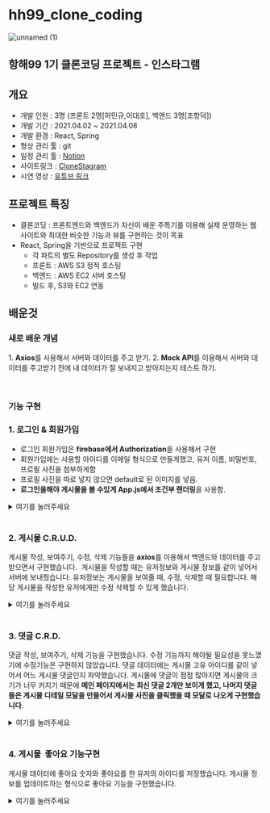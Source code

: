 # hh99_clone_coding
![unnamed (1)](https://user-images.githubusercontent.com/79818840/114365531-85234880-9bb5-11eb-844e-5909d9f38d47.jpg)

## 항해99 1기 클론코딩 프로젝트 - 인스타그램

## 개요
- 개발 인원 : 3명 (프론트 2명[허민규,이대호], 백엔드 3명[조항덕])
- 개발 기간 : 2021.04.02 ~ 2021.04.08
- 개발 환경 : React, Spring
- 형상 관리 툴 : git
- 일정 관리 툴 : [Notion](https://www.notion.so/e42a377457bb4cd0be96e1f9b3cb3b66)
- 사이트링크 : [CloneStagram](http://instagram99.shop/)
- 시연 영상 : [유튜브 링크](https://www.youtube.com/watch?v=ixMeFdVdCLs&t=118s)

## 프로젝트 특징
- 클론코딩 : 프론트엔드와 백엔드가 자신이 배운 주특기를 이용해 실제 운영하는 웹사이트와 최대한 비슷한 기능과 뷰를 구현하는 것이 목표
- React, Spring을 기반으로 프로젝트 구현
    - 각 파트의 별도 Repository를 생성 후 작업
    - 프론트 : AWS S3 정적 호스팅
    - 백엔드 : AWS EC2 서버 호스팅
    - 빌드 후, S3와 EC2 연동

## 배운것

### **새로 배운 개념**

1\.  **Axios**를 사용해서 서버와 데이터를 주고 받기.
2\.  **Mock API**를 이용해서 서버와 데이터를 주고받기 전에 내 데이터가 잘 보내지고 받아지는지 테스트 하기.

<br>

### **기능 구현**

### **1\. 로그인 & 회원가입**

- 로그인 회원가입은 **firebase에서 Authorization**을 사용해서 구현
- 회원가입에는 사용할 아이디를 이메일 형식으로 만들게했고, 유저 이름, 비밀번호, 프로필 사진을 첨부하게함
- 프로필 사진을 따로 넣지 않으면 default로 된 이미지를 넣음. 
- **로그인을해야 게시물을 볼 수있게 App.js에서 조건부 렌더링**을 사용함.

<details>
<summary>여기를 눌러주세요</summary>
<div markdown="1">

<br>

<img width="500" src="https://img1.daumcdn.net/thumb/R1280x0/?scode=mtistory2&fname=https%3A%2F%2Fblog.kakaocdn.net%2Fdn%2FAkMjU%2Fbtq2krPorDo%2Fk5xBUjPAKisLkNU7RiK5LK%2Fimg.png">

<br>

<img width="500" src="https://img1.daumcdn.net/thumb/R1280x0/?scode=mtistory2&fname=https%3A%2F%2Fblog.kakaocdn.net%2Fdn%2F2i9wy%2Fbtq2hfo5jo0%2F5IpjroUBI4CCQmGHESRQo1%2Fimg.png">

<br>
<br>

```
function App() {
  const dispatch = useDispatch()
  const _session_key = `firebase:authUser:${apiKey}:[DEFAULT]`;
  const is_session = sessionStorage.getItem(_session_key) ? true : false;
  const is_login = useSelector((state) => state.user.is_login) 
  
  React.useEffect(() => {
    if(is_session){
      dispatch(userActions.loginCheckFB())
    }
  },[])
	//로그인 한 상태에서만 게시물들을 보고 작성할 수 있게 했습니다.
  if (is_login){
    return (
      <ReactContainer>
        <Header/>
        <ConnectedRouter history={history}>

        <Switch>
          <Route path="/" exact component={PostList}/>
          <Route path="/upload" exact component={PostWrite}/>
          <Route path="/upload/:id" exact component={PostWrite}/>
          <Route exact component={NotFound}/>
        </Switch>


        </ConnectedRouter>
      </ReactContainer>
    );
  }
  	//로그인하지 않았을 때는 메인 페이지로 들어가도 로그인 화면만 나오도록 했습니다. 
  return(
    <ReactContainer>
      <ConnectedRouter history={history}>
        <Switch>
          <Route path="/signup" exact component={SignUp} />
          <Route path="/" exact component={Login} />
          <Route component={NotFound}/>
        </Switch>
      </ConnectedRouter>
    </ReactContainer>
  )

}
```

</div>
</details>

<br>

### **2\. 게시물 C.R.U.D.**

게시물 작성, 보여주기, 수정, 삭제 기능들을 **axios**를 이용해서 백엔드와 데이터를 주고 받으면서 구현했습니다.  게시물을 작성할 때는 유저정보와 게시물 정보를 같이 넣어서 서버에 보내줬습니다. 유저정보는 게시물을 보여줄 때, 수정, 삭제할 때 필요합니다. 해당 게시물을 작성한 유저에게만 수정 삭제할 수 있게 했습니다.

<details>
<summary>여기를 눌러주세요</summary>
<div markdown="1">

<br>

<img width="500" src="https://img1.daumcdn.net/thumb/R1280x0/?scode=mtistory2&fname=https%3A%2F%2Fblog.kakaocdn.net%2Fdn%2Fzn1qS%2Fbtq2lBRTQqi%2FNcE6tXyM8osKHAecQYk3wk%2Fimg.png">

<br>

<img width="500" src="https://img1.daumcdn.net/thumb/R1280x0/?scode=mtistory2&fname=https%3A%2F%2Fblog.kakaocdn.net%2Fdn%2FvrXGv%2Fbtq2iWvsfwX%2F8fqR8XeKI2TPWAYiIhhJI0%2Fimg.png">

<br>

<img width="500" src="https://img1.daumcdn.net/thumb/R1280x0/?scode=mtistory2&fname=https%3A%2F%2Fblog.kakaocdn.net%2Fdn%2Fb0oSrL%2Fbtq2niqZOwf%2F52dGYtgL06ro1b8HScOk81%2Fimg.png">

<br>
<br>

게시물 CRUD 구현한 모듈 코드입니다.

```
// 작성한 게시글을 서버에 보내는 작업을 합니다. 
// 첨부한 사진은 firebase Storage에다가 저장을 하고 url만 받아와서 서버에 보냈습니다.
// 게시글 작성자 데이터와 게시글 내용을 서버에 보냈습니다.
// 그 후에 response로 게시물 id를 받아서 리덕스 스토어에 게시물 데이터와 같이 저장했습니다.

const addPostAX = (post) => {
  return function (dispatch, getState){
    const _user = getState().user.user

    const user_info = {
      user_name: _user.user_name,
      user_id: _user.user_id,
      profile_url: _user.profile_url
    };

    let _post = {
      contents: post.contents,
      insertDt: moment().format("YYYY-MM-DD HH:mm:ss"),
      likeCnt: 0,
      likeId: [],
    };
    const _image = getState().image.preview;

    const _upload = storage
      .ref(`images/${user_info.user_id}_${new Date().getTime()}`)
      .putString(_image, "data_url");

    _upload.then((snapshot) => {
      snapshot.ref.getDownloadURL()
      .then((url) => {
        axios.post("http://15.164.217.16/api/contents", {
      ..._post,  img : url, userName: user_info.user_name,
      userId: user_info.user_id, myImg: user_info.profile_url,
      }).then((response) => {
        console.log(response)
        let post_list = { 
          id: response.data.id, 
          post_image_url : url, 
          ...user_info,
          contents: post.contents,
          insert_dt: moment().format("YYYY-MM-DD HH:mm:ss"),
          like_cnt: 0,
          like_id: [],
        }
        dispatch(addPost(post_list))
        dispatch(imageActions.setPreview("http://via.placeholder.com/400x300"))
        history.replace("/")
      })
      }).catch((error) => {
        console.log(error)
        window.alert("게시물 저장이 정상적으로 되지 않았습니다.")
      })
    })
  }
}

// DB에 저장되어있는 게시물들을 다 가져옵니다.
// reponse로 받은 게시물 데이터를 하나씩 .foEach를 써서 분류하고
// 리덕스 store에 저장했습니다.

const getPostAX = () => {
  return function (dispatch, getState){
    axios.get("http://15.164.217.16/api/contents")
      .then((res) => {

      console.log(res.data);
      
      let post_list = []; 

      res.data.forEach((_post) => {   
        
        let post = {
          id: _post.id,
          content: _post.contents,
          insert_dt: _post.insertDt,
          user_name: _post.userName,
          post_image_url: _post.img,
          profile_image_url: _post.myImg,
          user_id: _post.userId,
          like_cnt: _post.likeCnt,
          like_id: _post.likeId,
        };

        post_list.unshift(post);
      })
      console.log(post_list);

      dispatch(setPost(post_list));

    }).catch((err) => {
      window.alert("게시물을 가져오는데 문제가 있어요!")
    })
  }
}

// 게시물 데이터를 수정할 때 게시물 이미지도 수정이 되었을 때와 되지 않을 때를 나눴습니다.
// 이미지가 수정되지 않았으면 기존 이미지 url과 수정된 게시글을 업로드합니다.
// 이미지가 수정되었으면 수정된 이미지를 firebase Storage에 저장을하고 url을 받아와서 서버에 보내줍니다.
// 수정된 게시글 data는 리덕스 store에도 저장을 합니다.
const editPostAX = (id, post) => {
  return function (dispatch, getState){
    if(!id) {
      console.log("게시물이 없어요!")
      return;
    }
    const _image = getState().image.preview;
    const _post_idx = getState().post.list.findIndex((p) => p.id == id);
    const _post = getState().post.list[_post_idx];
    
    let _edit = {
      contents: post.contents,
    }

    if (_image == _post.post_image_url){
      axios.put(`http://15.164.217.16/api/contents/${id}`, {
        ..._edit, img: _image
      })
        .then((response) => {
          console.log(response)
          dispatch(editPost(id, {..._edit}))
          history.replace("/")
        });

        return;
      } else {
        const user_id = getState().user.user.user_id;
        const _upload = storage
          .ref(`images/${user_id}_${new Date().getTime()}`)
          .putString(_image, "data_url");

        _upload.then((snapshot) => {
          snapshot.ref.getDownloadURL().then((url) => {
            return url;
          })
          .then((url) => {
            axios.put(`http://15.164.217.16/api/contents/${id}`, {
              ..._edit, img: url,
          })
          .then((response) => {
          console.log(response)
          let edit_list = {..._edit, post_image_url: url}
          dispatch(editPost(id , edit_list))
          history.replace("/")
        });
        }).catch((err) => {
          window.alert("게시물 수정에 문제가 있어요!")
        })
      })
    }
  }
}

// 게시글 id값을 보내면 서버에서 db에 저장된 해당 id를 가진 게시물을 삭제합니다.
// 그리고 리덕스 store에서도 저장된 게시물을 삭제해서 바로 삭제된것이 적용되게 합니다.

const deletePostAX = (id) => {
  return function (dispatch, getState){
    axios.delete(`http://15.164.217.16/api/contents/${id}`)  
      .then((res) => {
        dispatch(deletePost(id));
        history.replace("/");
      }).catch((err) => {
        window.alert("게시물 삭제에 문제가 있어요!")
      })
  }
}
```

</div>
</details>


<br>


### **3\. 댓글 C.R.D.**

댓글 작성, 보여주기, 삭제 기능을 구현했습니다. 수정 기능까지 해야될 필요성을 못느꼈기에 수정기능은 구현하지 않았습니다. 댓글 데이터에는 게시물 고유 아이디를 같이 넣어서 어느 게시물 댓글인지 파악했습니다. 게시물에 댓글이 점점 많아지면 게시물의 크기가 너무 커지기 때문에 **메인 페이지에서는 최신 댓글 2개만 보이게 했고, 나머지 댓글들은 게시물 디테일 모달을 만들어서 게시물 사진을 클릭했을 때 모달로 나오게 구현했습니다**.

<details>
<summary>여기를 눌러주세요</summary>
<div markdown="1">

<br>

<img width="500" src="https://img1.daumcdn.net/thumb/R1280x0/?scode=mtistory2&fname=https%3A%2F%2Fblog.kakaocdn.net%2Fdn%2FGXgH8%2Fbtq2hX2FU7s%2F2ESEmrngUfcXVNZCudIqS1%2Fimg.png">

<br>

<img width="500" src="https://img1.daumcdn.net/thumb/R1280x0/?scode=mtistory2&fname=https%3A%2F%2Fblog.kakaocdn.net%2Fdn%2FWmPe2%2Fbtq2iEhge4E%2F7x3eaVNOb2KasPpKfCMba0%2Fimg.png">

<br>
<br>

댓글 CRD 구현한 모듈 코드입니다.

```
// addCommentAX는 댓글과 댓글 단 사람의 정보 해당 게시글 정보를 담아서 서버에 보내는 작업을 합니다.
// 그리고 리덕스 store에 그 정보들을 저장해서 바로 화면으로 새로적은 댓글이 보이게 합니다. 

const addCommentAX = (comment, post_id) => {
  return function (dispatch, getState) {
    console.log(comment)
    let _comment = {
      contentsId: post_id,
      userId: comment.user_name,
      comment: comment.comment,
      myImg: comment.profile_url,
      commentDt: moment().format("YYYY-MM-DD HH:mm:ss")
    }
    console.log(_comment)
    axios.post("http://15.164.217.16/api/comments/", {
      ..._comment
    })
    .then((res) => {
      console.log(res.data)
      let comment_list = {...comment, id: res.data.id}
      dispatch(addComment(comment_list, post_id))
    }).catch((err) => {
      console.log(err.response)
      window.alert("댓글 작성에 문제가 있어요!")
    }) 
  }
}

// 화면을 리로드를 했을 때 리덕스 store에 있는 정보들이 다 날아가기 때문에 
// DB에 저장해뒀던 해당 게시물의 댓글 정보들을 response로 받아서 다시 리덕스 store에 저장합니다.

const getCommentAX = (post_id = null) => {
  return function (dispatch) {
    if (!post_id){
      return;
    }
    console.log(post_id)
    axios.get(`http://15.164.217.16/api/comments/${post_id}`)
    .then((response) => {
      console.log(response)

      let comment_list = []
      response.data.forEach((_post) => {
        let comment = {
          comment: _post.comment,
          user_name: _post.userId,
          profile_url: _post.myImg,
          comment_dt: _post.commentDt,
          id: _post.id,
        }
        comment_list.unshift(comment)
      })      
      console.log(comment_list)
      dispatch(setComment(comment_list, post_id))
    }).catch((error) => {
      window.alert("댓글을 불러올 수 없습니다.")
    })
  }
}

// 해당 댓글 id값을 서버에 보내서 삭제를 시킵니다.
// 리덕스 store에서도 같은 id값을 가진것을 찾아서 삭제 시킵니다.

const deleteCommentAX = (id, post_id) => {
  return function (dispatch, getState){
    axios.delete(`http://15.164.217.16/api/comments/${id}`)  
      .then((res) => {
        dispatch(deleteComment(id, post_id));
      }).catch((err) => {
        window.alert("게시물 삭제에 문제가 있어요!")
      })
  }
}


export default handleActions(
  {
    [ADD_COMMENT]: (state, action) => produce(state, (draft) => {
      //  draft.list[action.payload.post_id] 안에 아무것도 없는 상태이면 배열도 없는 상태여서
      // unshift도 되지 않습니다. 그래서 아무것도 없는 경우일 때를 따로 설정했습니다.
      if(!draft.list[action.payload.post_id]){
        draft.list[action.payload.post_id] = [action.payload.comment]
        return
      }
      draft.list[action.payload.post_id].unshift(action.payload.comment)
    }),
    [SET_COMMENT]: (state, action) => produce(state, (draft) => {
      draft.list[action.payload.post_id] = action.payload.comment_list
    }), 
    [DELETE_COMMENT]: (state, action) => produce(state, (draft) => {
      let idx = draft.list[action.payload.post_id].findIndex((p) => p.id === action.payload.id);
      if(idx !== -1){
        draft.list[action.payload.post_id].splice(idx, 1);
      }
    }), 
  },
  initialState
)
```

</div>
</details>


<br>


### **4\. 게시물  좋아요 기능구현**

게시물 데이터에 좋아요 숫자와 좋아요를 한 유저의 아이디를 저장했습니다. 게시물 정보를 업데이트하는 형식으로 좋아요 기능을 구현했습니다.

<details>
<summary>여기를 눌러주세요</summary>
<div markdown="1">

<br>
<br>

좋아요 기능구현한 모듈 코드입니다.

```
// 좋아요 추가 삭제를 이 미들웨어하나로 구현했습니다.
const editLikeAX = (post, post_id) => {
  return function (dispatch) {
    console.log(post, post_id)
    axios.put(`http://15.164.217.16/api/contents/${post_id}`, {
      ...post
    }).then((response) => {
      console.log(post)
      let _post = {
        like_id: post.likeId,
        like_cnt : post.likeCnt,
      }
      console.log(_post)
      
      dispatch(editLike(_post, post_id))
    })
  }

}

// 수정한 좋아요 데이터를 리덕스 스토어에 저장했습니다.
[EDIT_LIKE]: (state, action) => produce(state, (draft) => {
      let idx = draft.list.findIndex((p) => p.id === action.payload.post_id);
      draft.list[idx] = { ...draft.list[idx], ...action.payload.post }
    })
```

좋아요 기능을 구현한 Component 코드입니다. 서버에서 게시물 데이터를 다 보내지 않으면 서버 오류가 걸린다고 해서 게시물 데이터를 다 담아서 보내줬습니다.

```
//좋아요를 추가하는 함수입니다.
const likeSubmit = () => {
    if(!is_login){
      window.alert("😀로그인 해야 할 수 있어요!")
      return
    }
    let like_id;
    if(props.like_id.length === 0){
      like_id = [user_info.user_id];
    } else {
      like_id = [...props.like_id, user_info.user_id]; 
    }
    let cnt = props.like_cnt + 1;
    
    let post = {
      userId: props.user_id,
      userName: props.user_name,
      contents: props.content,
      img: props.post_image_url,
      myImg: props.profile_image_url,
      insertDt: props.insert_dt,
      likeCnt : cnt,
      likeId : like_id
    }
    let post_id = props.id;
    console.log(post)
    dispatch(postActions.editLikeAX(post, post_id))
  }

// 좋아요를 취소하는 함수입니다.
  const dislikeSubmit = () => {
    let like_id = []
    like_id = props.like_id.filter((l, idx) => {
      if(l !== user_info.user_id){
        console.log(like_id)
        return [...like_id, l]
      }
    })
    let cnt = props.like_cnt - 1;
    let post = {
      userId: props.user_id,
      userName: props.user_name,
      contents: props.content,
      img: props.post_image_url,
      myImg: props.profile_image_url,
      insertDt: props.insert_dt,
      likeCnt : cnt,
      likeId : like_id
    }
    let post_id = props.id;
    dispatch(postActions.editLikeAX(post, post_id))
  }
```

</div>
</details>

